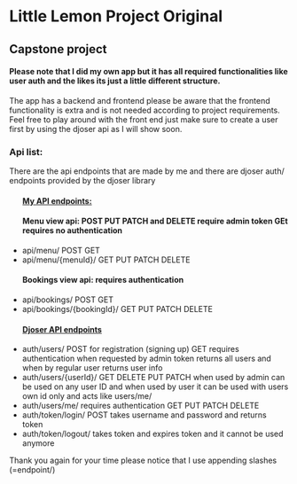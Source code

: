 # Little Lemon Project Original
<h2> Capstone project</h2>
<h4>Please note that I did my own app but it has all required functionalities like user auth and the likes its just a little different structure.</h4>
The app has a backend and frontend please be aware that the frontend functionality is extra and is not needed according to project requirements.
Feel free to play around with the front end just make sure to create a user first by using the djoser api as I will show soon.

<h3>Api list:</h3>
There are the api endpoints that are made by me and there are djoser auth/ endpoints provided by the djoser library
<ul>
  <h4><ins>My API endpoints:</ins></h4>
  <h4>Menu view api: POST PUT PATCH and DELETE require admin token GEt requires no authentication</h4>
  <li>api/menu/ POST GET </li>
  <li>api/menu/{menuId}/ GET PUT PATCH DELETE</li>
  <h4>Bookings view api: requires authentication</h4>
  <li>api/bookings/ POST GET</li>
  <li>api/bookings/{bookingId}/ GET PUT PATCH DELETE</li>
  <h4><ins>Djoser API endpoints</ins></h4>
  <li>auth/users/ POST for registration (signing up) GET requires authentication when requested by admin token returns all users and when by regular user returns user info </li>
  <li>auth/users/{userId}/ GET DELETE PUT PATCH when used by admin can be used on any user ID and when used by user it can be used with users own id only and acts like users/me/ </li>
  <li>auth/users/me/ requires authentication GET PUT PATCH DELETE</li>
  <li>auth/token/login/ POST takes username and password and returns token</li>
  <li>auth/token/logout/ takes token and expires token and it cannot be used anymore</li>
</ul>
<footer>Thank you again for your time please notice that I use appending slashes (=endpoint/)</footer>

